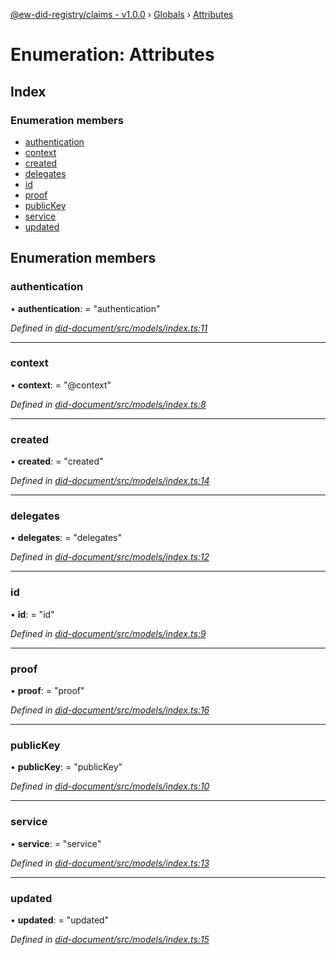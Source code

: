[@ew-did-registry/claims - v1.0.0](../README.md) › [Globals](../globals.md) › [Attributes](attributes.md)

# Enumeration: Attributes

## Index

### Enumeration members

* [authentication](attributes.md#authentication)
* [context](attributes.md#context)
* [created](attributes.md#created)
* [delegates](attributes.md#delegates)
* [id](attributes.md#id)
* [proof](attributes.md#proof)
* [publicKey](attributes.md#publickey)
* [service](attributes.md#service)
* [updated](attributes.md#updated)

## Enumeration members

###  authentication

• **authentication**: = "authentication"

*Defined in [did-document/src/models/index.ts:11](https://github.com/energywebfoundation/ew-did-registry/blob/beea45f/packages/did-document/src/models/index.ts#L11)*

___

###  context

• **context**: = "@context"

*Defined in [did-document/src/models/index.ts:8](https://github.com/energywebfoundation/ew-did-registry/blob/beea45f/packages/did-document/src/models/index.ts#L8)*

___

###  created

• **created**: = "created"

*Defined in [did-document/src/models/index.ts:14](https://github.com/energywebfoundation/ew-did-registry/blob/beea45f/packages/did-document/src/models/index.ts#L14)*

___

###  delegates

• **delegates**: = "delegates"

*Defined in [did-document/src/models/index.ts:12](https://github.com/energywebfoundation/ew-did-registry/blob/beea45f/packages/did-document/src/models/index.ts#L12)*

___

###  id

• **id**: = "id"

*Defined in [did-document/src/models/index.ts:9](https://github.com/energywebfoundation/ew-did-registry/blob/beea45f/packages/did-document/src/models/index.ts#L9)*

___

###  proof

• **proof**: = "proof"

*Defined in [did-document/src/models/index.ts:16](https://github.com/energywebfoundation/ew-did-registry/blob/beea45f/packages/did-document/src/models/index.ts#L16)*

___

###  publicKey

• **publicKey**: = "publicKey"

*Defined in [did-document/src/models/index.ts:10](https://github.com/energywebfoundation/ew-did-registry/blob/beea45f/packages/did-document/src/models/index.ts#L10)*

___

###  service

• **service**: = "service"

*Defined in [did-document/src/models/index.ts:13](https://github.com/energywebfoundation/ew-did-registry/blob/beea45f/packages/did-document/src/models/index.ts#L13)*

___

###  updated

• **updated**: = "updated"

*Defined in [did-document/src/models/index.ts:15](https://github.com/energywebfoundation/ew-did-registry/blob/beea45f/packages/did-document/src/models/index.ts#L15)*

